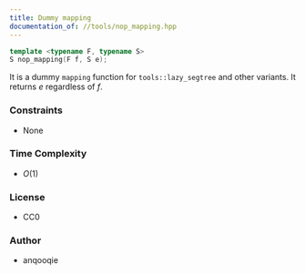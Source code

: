 ```yaml
---
title: Dummy mapping
documentation_of: //tools/nop_mapping.hpp
---
```


```cpp
template <typename F, typename S>
S nop_mapping(F f, S e);
```

It is a dummy `mapping` function for `tools::lazy_segtree` and other variants.
It returns $e$ regardless of $f$.

### Constraints
- None

### Time Complexity
- $O(1)$

### License
- CC0

### Author
- anqooqie
